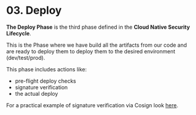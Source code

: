 # 03. Deploy

**The Deploy Phase** is the third phase defined in the **Cloud Native Security Lifecycle**.

This is the Phase where we have build all the artifacts from our code and are ready to deploy them to deploy them to the desired environment (dev/test/prod).

This phase includes actions like:

- pre-flight deploy checks
- signature verification
- the actual deploy

For a practical example of signature verification via Cosign look [here](./signature-verification/).
